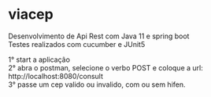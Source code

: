 # viacep
Desenvolvimento de Api Rest com Java 11 e spring boot <br>
Testes realizados com cucumber e JUnit5

1° start a aplicação <br>
2° abra o postman, selecione o verbo POST e coloque a url: http://localhost:8080/consult <br>
3° passe um cep valido ou invalido, com ou sem hifen.
